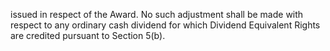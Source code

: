 issued  in  respect  of  the  Award.  No  such  adjustment  shall  be  made  with  respect  to  any  ordinary  cash
dividend for which Dividend Equivalent Rights are credited pursuant to Section 5(b).